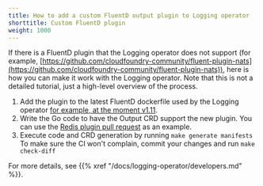 ```yaml
---
title: How to add a custom FluentD output plugin to Logging operator
shorttitle: Custom FluentD plugin
weight: 1000
---
```


If there is a FluentD plugin that the Logging operator does not support (for example, [https://github.com/cloudfoundry-community/fluent-plugin-nats](https://github.com/cloudfoundry-community/fluent-plugin-nats)), here is how you can make it work with the Logging operator. Note that this is not a detailed tutorial, just a high-level overview of the process.

1. Add the plugin to the latest FluentD dockerfile used by the Logging operator [for example, at the moment v1.11](https://github.com/banzaicloud/logging-operator/blob/master/fluentd-image/v1.11/Dockerfile).
1. Write the Go code to have the Output CRD support the new plugin. You can use the [Redis plugin pull request](https://github.com/banzaicloud/logging-operator/pull/549/files) as an example.
1. Execute code and CRD generation by running `make generate manifests`
    To make sure the CI won't complain, commit your changes and run `make check-diff`

For more details, see {{% xref "/docs/logging-operator/developers.md" %}}.
